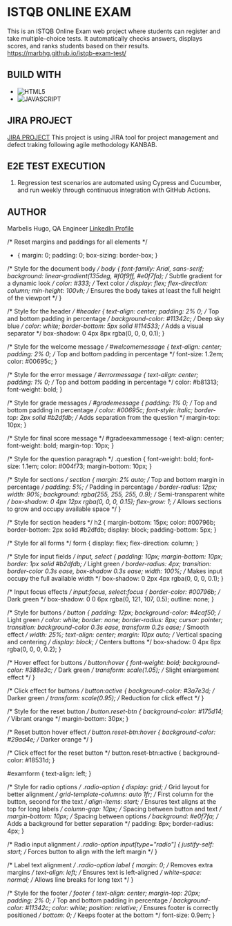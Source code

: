 # ISTQB ONLINE EXAM
This is an ISTQB Online Exam web project where students can register and take multiple-choice tests. It automatically checks answers, displays scores, and ranks students based on their results.
https://marbhg.github.io/istqb-exam-test/

## BUILD WITH
* ![HTML5](https://img.shields.io/badge/html5-%23E34F26.svg?style=for-the-badge&logo=html5&logoColor=white)
* ![JAVASCRIPT](https://img.shields.io/badge/JavaScript-323330?style=for-the-badge&logo=javascript&logoColor=F7DF1E)


## JIRA PROJECT
[JIRA PROJECT](https://marrqabootcamp.atlassian.net/jira/software/projects/ITE/boards/6)
This project is using JIRA tool for project management and defect traking following agile methodology KANBAB.


## E2E TEST EXECUTION

1. Regression test scenarios are automated using Cypress and Cucumber, and run weekly through continuous integration with GitHub Actions.


## AUTHOR
Marbelis Hugo, QA Engineer
[LinkedIn Profile](www.linkedin.com/in/marbelis-h-)



/* Reset margins and paddings for all elements */
* {
    margin: 0;
    padding: 0;
    box-sizing: border-box;
}

/* Style for the document body */
body {
    font-family: Arial, sans-serif;
    background: linear-gradient(135deg, #f0f9ff, #e0f7fa); /* Subtle gradient for a dynamic look */
    color: #333; /* Text color */
    display: flex;
    flex-direction: column;
    min-height: 100vh; /* Ensures the body takes at least the full height of the viewport */
}

/* Style for the header */
#header {
    text-align: center;
    padding: 2% 0; /* Top and bottom padding in percentage */
    background-color: #11342c; /* Deep sky blue */
    color: white;
    border-bottom: 5px solid #114533; /* Adds a visual separator */
    box-shadow: 0 4px 8px rgba(0, 0, 0, 0.1);
}

/* Style for the welcome message */
#welcomemessage {
    text-align: center;
    padding: 2% 0; /* Top and bottom padding in percentage */
    font-size: 1.2em;
    color: #00695c;
}

/* Style for the error message */
#errormessage {
    text-align: center;
    padding: 1% 0; /* Top and bottom padding in percentage */
    color: #b81313;
    font-weight: bold;
}

/* Style for grade messages */
#grademessage {
    padding: 1% 0; /* Top and bottom padding in percentage */
    color: #00695c;
    font-style: italic;
    border-top: 2px solid #b2dfdb; /* Adds separation from the question */
    margin-top: 10px;
}

/* Style for final score message */
#gradeexammessage {
    text-align: center;
    font-weight: bold;
    margin-top: 10px;
}

/* Style for the question paragraph */
.question {
    font-weight: bold;
    font-size: 1.1em;
    color: #004f73;
    margin-bottom: 10px;
}

/* Style for sections */
section {
    margin: 2% auto; /* Top and bottom margin in percentage */
    padding: 5%; /* Padding in percentage */
    border-radius: 12px;
    width: 90%;
    background: rgba(255, 255, 255, 0.9); /* Semi-transparent white */
    box-shadow: 0 4px 12px rgba(0, 0, 0, 0.15);
    flex-grow: 1; /* Allows sections to grow and occupy available space */
}

/* Style for section headers */
h2 {
    margin-bottom: 15px;
    color: #00796b;
    border-bottom: 2px solid #b2dfdb;
    display: block;
    padding-bottom: 5px;
}

/* Style for all forms */
form {
    display: flex;
    flex-direction: column;
}

/* Style for input fields */
input, select {
    padding: 10px;
    margin-bottom: 10px;
    border: 1px solid #b2dfdb; /* Light green */
    border-radius: 4px;
    transition: border-color 0.3s ease, box-shadow 0.3s ease;
    width: 100%; /* Makes input occupy the full available width */
    box-shadow: 0 2px 4px rgba(0, 0, 0, 0.1);
}

/* Input focus effects */
input:focus, select:focus {
    border-color: #00796b; /* Dark green */
    box-shadow: 0 0 6px rgba(0, 121, 107, 0.5);
    outline: none;
}

/* Style for buttons */
button {
    padding: 12px;
    background-color: #4caf50; /* Light green */
    color: white;
    border: none;
    border-radius: 8px;
    cursor: pointer;
    transition: background-color 0.3s ease, transform 0.2s ease; /* Smooth effect */
    width: 25%; 
    text-align: center;
    margin: 10px auto; /* Vertical spacing and centering */
    display: block; /* Centers buttons */
    box-shadow: 0 4px 8px rgba(0, 0, 0, 0.2);
}

/* Hover effect for buttons */
button:hover {
    font-weight: bold;
    background-color: #388e3c; /* Dark green */
    transform: scale(1.05); /* Slight enlargement effect */
}

/* Click effect for buttons */
button:active {
    background-color: #3a7e3d; /* Darker green */
    transform: scale(0.95); /* Reduction for click effect */
}

/* Style for the reset button */
button.reset-btn {
    background-color: #175d14; /* Vibrant orange */
    margin-bottom: 30px;
}

/* Reset button hover effect */
button.reset-btn:hover {
    background-color: #29ad4e; /* Darker orange */
}

/* Click effect for the reset button */
button.reset-btn:active {
    background-color: #18531d; 
}

#examform {
    text-align: left;
}

/* Style for radio options */
.radio-option {
    display: grid; /* Grid layout for better alignment */
    grid-template-columns: auto 1fr; /* First column for the button, second for the text */
    align-items: start; /* Ensures text aligns at the top for long labels */
    column-gap: 10px; /* Spacing between button and text */
    margin-bottom: 10px; /* Spacing between options */
    background: #e0f7fa; /* Adds a background for better separation */
    padding: 8px;
    border-radius: 4px;
}

/* Radio input alignment */
.radio-option input[type="radio"] {
    justify-self: start; /* Forces button to align with the left margin */
}

/* Label text alignment */
.radio-option label {
    margin: 0; /* Removes extra margins */
    text-align: left; /* Ensures text is left-aligned */
    white-space: normal; /* Allows line breaks for long text */
}

/* Style for the footer */
footer {
    text-align: center;
    margin-top: 20px;
    padding: 2% 0; /* Top and bottom padding in percentage */
    background-color: #11342c;
    color: white;
    position: relative; /* Ensures footer is correctly positioned */
    bottom: 0; /* Keeps footer at the bottom */
    font-size: 0.9em;
}